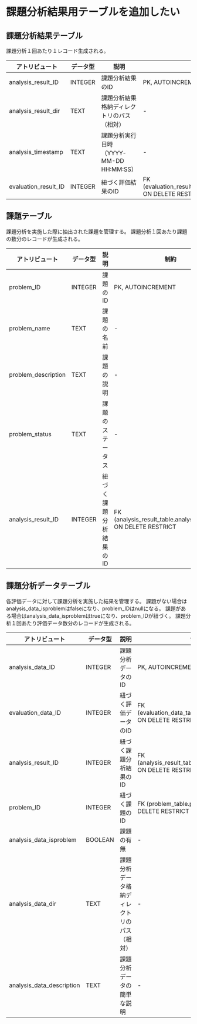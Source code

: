 # 課題分析結果用テーブルを追加したい

## 課題分析結果テーブル

課題分析１回あたり１レコード生成される。

| アトリビュート | データ型 | 説明 | 制約 |
|----------------|----------|------|------|
| analysis_result_ID | INTEGER | 課題分析結果のID | PK, AUTOINCREMENT |
| analysis_result_dir | TEXT | 課題分析結果格納ディレクトリのパス（相対） | - |
| analysis_timestamp | TEXT | 課題分析実行日時（YYYY-MM-DD HH:MM:SS） | - |
| evaluation_result_ID | INTEGER | 紐づく評価結果のID | FK (evaluation_result_table.evaluation_result_ID) ON DELETE RESTRICT |

## 課題テーブル

課題分析を実施した際に抽出された課題を管理する。
課題分析１回あたり課題の数分のレコードが生成される。

| アトリビュート | データ型 | 説明 | 制約 |
|----------------|----------|------|------|
| problem_ID | INTEGER | 課題のID | PK, AUTOINCREMENT |
| problem_name | TEXT | 課題の名前 | - |
| problem_description | TEXT | 課題の説明 | - |
| problem_status | TEXT | 課題のステータス | - |
| analysis_result_ID | INTEGER | 紐づく課題分析結果のID | FK (analysis_result_table.analysis_result_ID) ON DELETE RESTRICT |

## 課題分析データテーブル

各評価データに対して課題分析を実施した結果を管理する。
課題がない場合はanalysis_data_isproblemはfalseになり、problem_IDはnullになる。
課題がある場合はanalysis_data_isproblemはtrueになり、problem_IDが紐づく。
課題分析１回あたり評価データ数分のレコードが生成される。

| アトリビュート | データ型 | 説明 | 制約 |
|----------------|----------|------|------|
| analysis_data_ID | INTEGER | 課題分析データのID | PK, AUTOINCREMENT |
| evaluation_data_ID | INTEGER | 紐づく評価データのID | FK (evaluation_data_table.evaluation_data_ID) ON DELETE RESTRICT |
| analysis_result_ID | INTEGER | 紐づく課題分析結果のID | FK (analysis_result_table.analysis_result_ID) ON DELETE RESTRICT |
| problem_ID | INTEGER | 紐づく課題のID | FK (problem_table.problem_ID) ON DELETE RESTRICT |
| analysis_data_isproblem | BOOLEAN | 課題の有無| - |
| analysis_data_dir | TEXT | 課題分析データ格納ディレクトリのパス（相対） | - |
| analysis_data_description | TEXT | 課題分析データの簡単な説明 | - |
